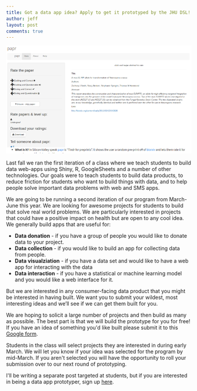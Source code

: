 ```yaml
---
title: Got a data app idea? Apply to get it prototyped by the JHU DSL!
author: jeff
layout: post
comments: true
---
```


![Get your app built](https://raw.githubusercontent.com/simplystats/simplystats.github.io/master/_images/papr.png)

Last fall we ran the first iteration of a class where we teach students to build data web-apps using Shiny, R, GoogleSheets and a number of other technologies. Our goals were to teach students to build data products, to reduce friction for students who want to build things with data, and to help people solve important data problems with web and SMS apps. 

We are going to be running a second iteration of our program from March-June this year. We are looking for awesome projects for students to build that solve real world problems. We are particularly interested in projects that could have a positive impact on health but are open to any cool idea. We generally build apps that are useful for:

* __Data donation__ - if you have a group of people you would like to donate data to your project.
* __Data collection__ - if you would like to build an app for collecting data from people.
* __Data visualziation__ - if you have a data set and would like to have a web app for interacting with the data
* __Data interaction__ - if you have a statistical or machine learning model and you would like a web interface for it.

But we are interested in any consumer-facing data product that you might be interested in having built. We want you to submit your wildest, most interesting ideas and we’ll see if we can get them built for you.

We are hoping to solicit a large number of projects and then build as many as possible. The best part is that we will build the prototype for you for free! If you have an idea of something you'd like built please submit it to this [Google form](https://docs.google.com/forms/d/1UPl7h8_SLw4zNFl_I9li_8GN14gyAEtPHtwO8fJ232E/edit?usp=forms_home&ths=true). 

Students in the class will select projects they are interested in during early March. We will let you know if your idea was selected for the program by mid-March. If you aren't selected you will have the opportunity to roll your submission over to our next round of prototyping.  

I'll be writing a separate post targeted at students, but if you are interested in being a data app prototyper, sign up [here](http://jhudatascience.org/prototyping_students.html).
